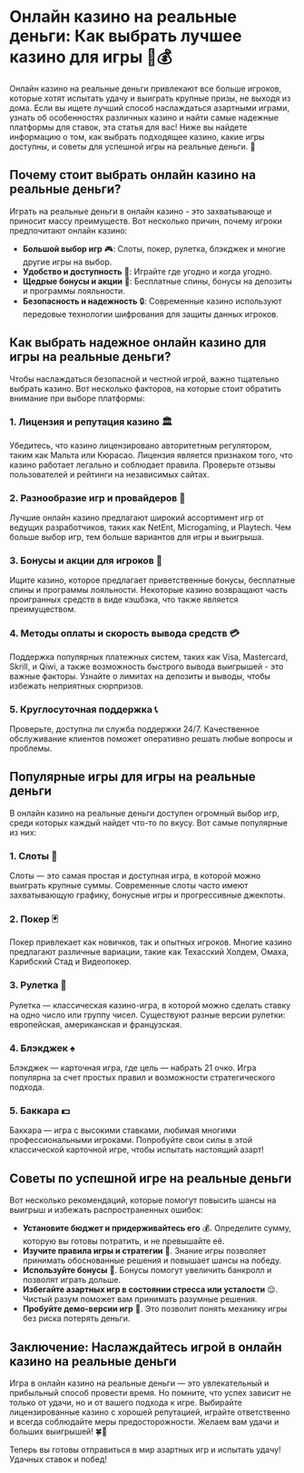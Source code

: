 # Онлайн казино на реальные деньги: Как выбрать лучшее казино для игры 🎰💰

Онлайн казино на реальные деньги привлекают все больше игроков, которые хотят испытать удачу и выиграть крупные призы, не выходя из дома. Если вы ищете лучший способ наслаждаться азартными играми, узнать об особенностях различных казино и найти самые надежные платформы для ставок, эта статья для вас! Ниже вы найдете информацию о том, как выбрать подходящее казино, какие игры доступны, и советы для успешной игры на реальные деньги. 🤑

## Почему стоит выбрать онлайн казино на реальные деньги?

Играть на реальные деньги в онлайн казино - это захватывающе и приносит массу преимуществ. Вот несколько причин, почему игроки предпочитают онлайн казино:

- **Большой выбор игр** 🎮: Слоты, покер, рулетка, блэкджек и многие другие игры на выбор.
- **Удобство и доступность** 📱: Играйте где угодно и когда угодно.
- **Щедрые бонусы и акции** 🎁: Бесплатные спины, бонусы на депозиты и программы лояльности.
- **Безопасность и надежность** 🔒: Современные казино используют передовые технологии шифрования для защиты данных игроков.

## Как выбрать надежное онлайн казино для игры на реальные деньги?

Чтобы наслаждаться безопасной и честной игрой, важно тщательно выбрать казино. Вот несколько факторов, на которые стоит обратить внимание при выборе платформы:

### 1. **Лицензия и репутация казино** 🏛️
Убедитесь, что казино лицензировано авторитетным регулятором, таким как Мальта или Кюрасао. Лицензия является признаком того, что казино работает легально и соблюдает правила. Проверьте отзывы пользователей и рейтинги на независимых сайтах.

### 2. **Разнообразие игр и провайдеров** 🎲
Лучшие онлайн казино предлагают широкий ассортимент игр от ведущих разработчиков, таких как NetEnt, Microgaming, и Playtech. Чем больше выбор игр, тем больше вариантов для игры и выигрыша.

### 3. **Бонусы и акции для игроков** 🎁
Ищите казино, которое предлагает приветственные бонусы, бесплатные спины и программы лояльности. Некоторые казино возвращают часть проигранных средств в виде кэшбэка, что также является преимуществом.

### 4. **Методы оплаты и скорость вывода средств** 💳
Поддержка популярных платежных систем, таких как Visa, Mastercard, Skrill, и Qiwi, а также возможность быстрого вывода выигрышей - это важные факторы. Узнайте о лимитах на депозиты и выводы, чтобы избежать неприятных сюрпризов.

### 5. **Круглосуточная поддержка** 📞
Проверьте, доступна ли служба поддержки 24/7. Качественное обслуживание клиентов поможет оперативно решать любые вопросы и проблемы.

## Популярные игры для игры на реальные деньги

В онлайн казино на реальные деньги доступен огромный выбор игр, среди которых каждый найдет что-то по вкусу. Вот самые популярные из них:

### 1. **Слоты** 🎰
Слоты — это самая простая и доступная игра, в которой можно выиграть крупные суммы. Современные слоты часто имеют захватывающую графику, бонусные игры и прогрессивные джекпоты.

### 2. **Покер** 🃏
Покер привлекает как новичков, так и опытных игроков. Многие казино предлагают различные вариации, такие как Техасский Холдем, Омаха, Карибский Стад и Видеопокер.

### 3. **Рулетка** 🎡
Рулетка — классическая казино-игра, в которой можно сделать ставку на одно число или группу чисел. Существуют разные версии рулетки: европейская, американская и французская.

### 4. **Блэкджек** ♠️
Блэкджек — карточная игра, где цель — набрать 21 очко. Игра популярна за счет простых правил и возможности стратегического подхода.

### 5. **Баккара** 💵
Баккара — игра с высокими ставками, любимая многими профессиональными игроками. Попробуйте свои силы в этой классической карточной игре, чтобы испытать настоящий азарт!

## Советы по успешной игре на реальные деньги

Вот несколько рекомендаций, которые помогут повысить шансы на выигрыш и избежать распространенных ошибок:

- **Установите бюджет и придерживайтесь его** 💰. Определите сумму, которую вы готовы потратить, и не превышайте её.
- **Изучите правила игры и стратегии** 📖. Знание игры позволяет принимать обоснованные решения и повышает шансы на победу.
- **Используйте бонусы** 🎉. Бонусы помогут увеличить банкролл и позволят играть дольше.
- **Избегайте азартных игр в состоянии стресса или усталости** 😌. Чистый разум поможет вам принимать разумные решения.
- **Пробуйте демо-версии игр** 🎲. Это позволит понять механику игры без риска потерять деньги.

## Заключение: Наслаждайтесь игрой в онлайн казино на реальные деньги

Игра в онлайн казино на реальные деньги — это увлекательный и прибыльный способ провести время. Но помните, что успех зависит не только от удачи, но и от вашего подхода к игре. Выбирайте лицензированные казино с хорошей репутацией, играйте ответственно и всегда соблюдайте меры предосторожности. Желаем вам удачи и больших выигрышей! 🍀💸

Теперь вы готовы отправиться в мир азартных игр и испытать удачу! Удачных ставок и побед!
